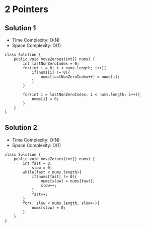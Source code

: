 # 2 Pointers
## Solution 1
* Time Complexity: O(N)
* Space Complexity: O(1)
```
class Solution {
    public void moveZeroes(int[] nums) {
        int lastNonZeroIndex = 0;
        for(int i = 0; i < nums.length; i++){
            if(nums[i] != 0){
                nums[lastNonZeroIndex++] = nums[i];
            }
        }
        
        for(int i = lastNonZeroIndex; i < nums.length; i++){
            nums[i] = 0;
        }
    }
}
```
## Solution 2
* Time Complexity: O(N)
* Space Complexity: O(1)
```
class Solution {
    public void moveZeroes(int[] nums) {
        int fast = 0, 
            slow = 0;
        while(fast < nums.length){
            if(nums[fast] != 0){
                nums[slow] = nums[fast];
                slow++;
            }
            fast++;
        }
        for(; slow < nums.length; slow++){
            nums[slow] = 0;
        }
    }
}
```